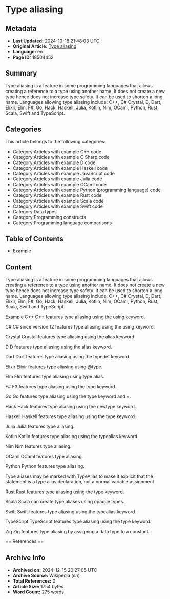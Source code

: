 # Type aliasing

## Metadata
- **Last Updated:** 2024-10-18 21:48:03 UTC
- **Original Article:** [Type aliasing](https://en.wikipedia.org/wiki/Type_aliasing)
- **Language:** en
- **Page ID:** 18504452

## Summary
Type aliasing is a feature in some programming languages that allows creating a reference to a type using another name. It does not create a new type hence does not increase type safety. It can be used to shorten a long name. Languages allowing type aliasing include: C++, C# Crystal, D, Dart, Elixir, Elm, F#, Go, Hack, Haskell, Julia, Kotlin, Nim, OCaml, Python, Rust, Scala, Swift and TypeScript.

## Categories
This article belongs to the following categories:

- Category:Articles with example C++ code
- Category:Articles with example C Sharp code
- Category:Articles with example D code
- Category:Articles with example Haskell code
- Category:Articles with example JavaScript code
- Category:Articles with example Julia code
- Category:Articles with example OCaml code
- Category:Articles with example Python (programming language) code
- Category:Articles with example Rust code
- Category:Articles with example Scala code
- Category:Articles with example Swift code
- Category:Data types
- Category:Programming constructs
- Category:Programming language comparisons

## Table of Contents

- Example

## Content

Type aliasing is a feature in some programming languages that allows creating a reference to a type using another name. It does not create a new type hence does not increase type safety. It can be used to shorten a long name. Languages allowing type aliasing include: C++, C# Crystal, D, Dart, Elixir, Elm, F#, Go, Hack, Haskell, Julia, Kotlin, Nim, OCaml, Python, Rust, Scala, Swift and TypeScript.

Example
C++
C++ features type aliasing using the using keyword.

C#
C# since version 12 features type aliasing using the using keyword.

Crystal
Crystal features type aliasing using the alias keyword.

D
D features type aliasing using the alias keyword.

Dart
Dart features type aliasing using the typedef keyword.

Elixir
Elixir features type aliasing using @type.

Elm
Elm features type aliasing using type alias.

F#
F3 features type aliasing using the type keyword.

Go
Go features type aliasing using the type keyword and =.

Hack
Hack features type aliasing using the newtype keyword.

Haskell
Haskell features type aliasing using the type keyword.

Julia
Julia features type aliasing.

Kotlin
Kotlin features type aliasing using the typealias keyword.

Nim
Nim features type aliasing.

OCaml
OCaml features type aliasing.

Python
Python features type aliasing.

Type aliases may be marked with TypeAlias to make it explicit that the statement is a type alias declaration, not a normal variable assignment.

Rust
Rust features type aliasing using the type keyword.

Scala
Scala can create type aliases using opaque types.

Swift
Swift features type aliasing using the typealias keyword.

TypeScript
TypeScript features type aliasing using the type keyword.

Zig
Zig features type aliasing by assigning a data type to a constant.


== References ==

## Archive Info
- **Archived on:** 2024-12-15 20:27:05 UTC
- **Archive Source:** Wikipedia (_en_)
- **Total References:** 0
- **Article Size:** 1754 bytes
- **Word Count:** 275 words
